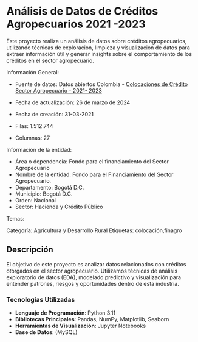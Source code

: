 # Análisis de Datos de Créditos Agropecuarios 2021 -2023

Este proyecto realiza un análisis de datos sobre créditos agropecuarios, 
utilizando técnicas de exploracion, limpieza y visualizacion de datos para extraer información útil y generar insights sobre el comportamiento de los créditos en el sector agropecuario.


Información General:

- Fuente de datos: Datos abiertos Colombia - [Colocaciones de Crédito Sector Agropecuario - 2021- 2023](https://www.datos.gov.co/d/w3uf-w9ey)

- Fecha de actualización: 26 de marzo de 2024
- Fecha de creación: 31-03-2021
- Filas: 1.512.744 
- Columnas: 27

Información de la entidad:

- Área o dependencia: Fondo para el financiamiento del Sector Agropecuario
- Nombre de la entidad: Fondo para el Financiamiento del Sector Agropecuario.
- Departamento: Bogotá D.C.
- Municipio: Bogotá D.C.
- Orden: Nacional
- Sector: Hacienda y Crédito Público

Temas:

Categoría: 	Agricultura y Desarrollo Rural
Etiquetas: colocación,finagro



## Descripción

El objetivo de este proyecto es analizar datos relacionados con créditos otorgados en el sector agropecuario. 
Utilizamos técnicas de análisis exploratorio de datos (EDA), modelado predictivo y visualización para entender patrones, riesgos y oportunidades dentro de esta industria.

### Tecnologías Utilizadas

- **Lenguaje de Programación**: Python 3.11
- **Bibliotecas Principales**: Pandas, NumPy, Matplotlib, Seaborn
- **Herramientas de Visualización**: Jupyter Notebooks
- **Base de Datos**: (MySQL)
